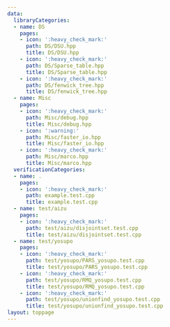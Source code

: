 ```yaml
---
data:
  libraryCategories:
  - name: DS
    pages:
    - icon: ':heavy_check_mark:'
      path: DS/DSU.hpp
      title: DS/DSU.hpp
    - icon: ':heavy_check_mark:'
      path: DS/Sparse_table.hpp
      title: DS/Sparse_table.hpp
    - icon: ':heavy_check_mark:'
      path: DS/fenwick_tree.hpp
      title: DS/fenwick_tree.hpp
  - name: Misc
    pages:
    - icon: ':heavy_check_mark:'
      path: Misc/debug.hpp
      title: Misc/debug.hpp
    - icon: ':warning:'
      path: Misc/faster_io.hpp
      title: Misc/faster_io.hpp
    - icon: ':heavy_check_mark:'
      path: Misc/marco.hpp
      title: Misc/marco.hpp
  verificationCategories:
  - name: .
    pages:
    - icon: ':heavy_check_mark:'
      path: example.test.cpp
      title: example.test.cpp
  - name: test/aizu
    pages:
    - icon: ':heavy_check_mark:'
      path: test/aizu/disjointset.test.cpp
      title: test/aizu/disjointset.test.cpp
  - name: test/yosupo
    pages:
    - icon: ':heavy_check_mark:'
      path: test/yosupo/PARS_yosupo.test.cpp
      title: test/yosupo/PARS_yosupo.test.cpp
    - icon: ':heavy_check_mark:'
      path: test/yosupo/RMQ_yosupo.test.cpp
      title: test/yosupo/RMQ_yosupo.test.cpp
    - icon: ':heavy_check_mark:'
      path: test/yosupo/unionfind_yosupo.test.cpp
      title: test/yosupo/unionfind_yosupo.test.cpp
layout: toppage
---
```

